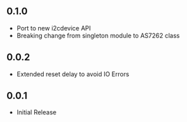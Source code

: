 0.1.0
-----

* Port to new i2cdevice API
* Breaking change from singleton module to AS7262 class

0.0.2
-----

* Extended reset delay to avoid IO Errors

0.0.1
-----

* Initial Release
